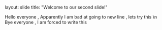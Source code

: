 layout: slide
title: "Welcome to our second slide!"

Hello everyone ,
Apparently I am bad at going to new line , lets try this \n
Bye everyone , I am forced to write this
